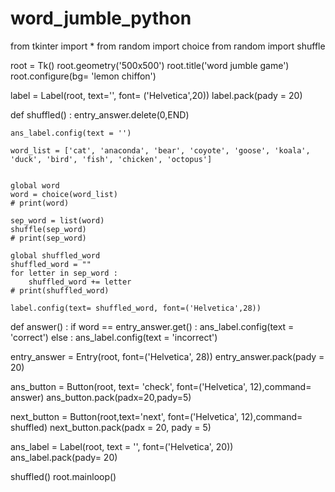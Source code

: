 # word_jumble_python
from tkinter import *
from random import choice
from random import shuffle

root = Tk()
root.geometry('500x500')
root.title('word jumble game')
root.configure(bg= 'lemon chiffon')

label = Label(root, text='', font= ('Helvetica',20))
label.pack(pady = 20)


def shuffled() :
    entry_answer.delete(0,END)
    
    ans_label.config(text = '')
    
    word_list = ['cat', 'anaconda', 'bear', 'coyote', 'goose', 'koala', 'duck', 'bird', 'fish', 'chicken', 'octopus']
    
    
    global word 
    word = choice(word_list)
    # print(word)

    sep_word = list(word)
    shuffle(sep_word)
    # print(sep_word)
    
    global shuffled_word
    shuffled_word = ""
    for letter in sep_word : 
        shuffled_word += letter
    # print(shuffled_word)
    
    label.config(text= shuffled_word, font=('Helvetica',28))

def answer() :
    if word == entry_answer.get() :
        ans_label.config(text = 'correct')
    else : 
        ans_label.config(text = 'incorrect')

entry_answer = Entry(root, font=('Helvetica', 28))
entry_answer.pack(pady = 20)

ans_button = Button(root, text= 'check', font=('Helvetica', 12),command= answer)
ans_button.pack(padx=20,pady=5)

next_button = Button(root,text='next', font=('Helvetica', 12),command= shuffled)
next_button.pack(padx = 20, pady = 5)

ans_label = Label(root, text = '', font=('Helvetica', 20))
ans_label.pack(pady= 20)


shuffled()
root.mainloop()
